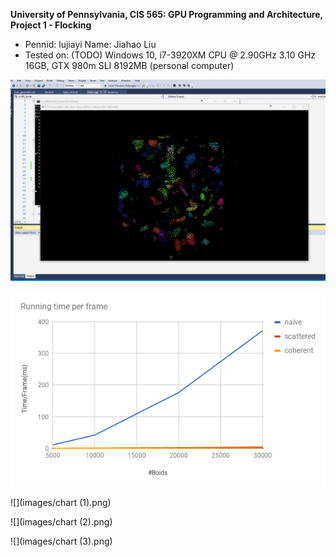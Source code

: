 **University of Pennsylvania, CIS 565: GPU Programming and Architecture,
Project 1 - Flocking**

* Pennid: lujiayi Name: Jiahao Liu
* Tested on: (TODO) Windows 10, i7-3920XM CPU @ 2.90GHz 3.10 GHz 16GB, GTX 980m SLI 8192MB (personal computer)


![](images/BOIDS.gif)

![](images/chart.png)

![](images/chart (1).png)

![](images/chart (2).png)

![](images/chart (3).png)
